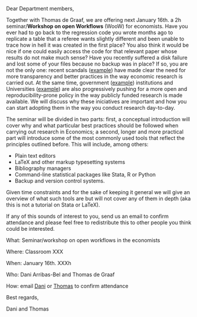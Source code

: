 Dear Department members,

Together with Thomas de Graaf, we are offering next January 16th. a 2h
seminar/**Workshop on open Workflows** (WooW) for economists. Have you ever had to
go back to the regression code you wrote months ago to replicate a table that
a referee wants slightly different and been unable to trace how in hell it was
created in the first place? You also think it would be nice if one
could easily access the code for that relevant paper whose results do not make much sense? Have you recently suffered
a disk failure and lost some of your files because no backup was in place? If
so, you are not the only one: recent
scandals ([example](http://www.thewire.com/national/2013/04/umass-student-exposes-serious-flaws-harvard-economists-influential-study/64357/))
have made clear the need for more transparency and better practices in the way
economic research is carried out. At the same time, government
([example](http://www.rcuk.ac.uk/research/Pages/outputs.aspx)) institutions
and Universities
([example](http://www.theguardian.com/science/2012/apr/24/harvard-university-journal-publishers-prices))
are also progressively pushing for a more open and reproducibility-prone
policy in the way publicly funded research is made available. We will discuss
why these iniciatives are important and how you can start adopting them in the
way you conduct research day-to-day.

The seminar will be divided in two parts: first, a conceptual introduction
will cover why and what particular best practices should be followed when
carrying out research in Economics; a second, longer and more practical part will introduce some
of the most commonly used tools that reflect the principles outlined before.
This will include, among others: 

* Plain text editors 
* LaTeX and other markup typesetting systems
* Bibliography managers
* Command-line statistical packages like Stata, R or Python
* Backup and version control systems.

Given time constraints and for the sake of keeping it general we will give an
overview of what such tools are but will not cover any of them in depth (aka
this is not a tutorial on Stata or LaTeX). 

If any of this sounds of interest to you, send us an email to confirm
attendance and please feel free to redistribute this to other people you think
could be interested.

What: Seminar/workshop on open workflows in the economists

Where: Classroom XXX

When: January 16th. XXXh

Who: Dani Arribas-Bel and Thomas de Graaf

How: email [Dani](mailto:darribas@feweb.vu.nl) or
[Thomas](mailto:t.de.graaff@vu.nl) to confirm attendance

Best regards,

Dani and Thomas

